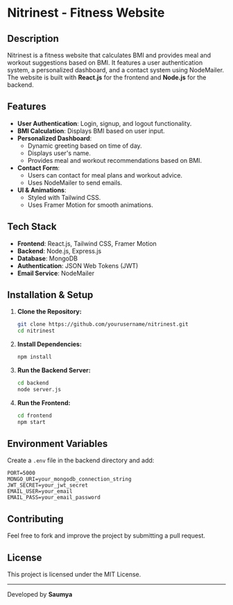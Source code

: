 
# Nitrinest - Fitness Website

## Description
Nitrinest is a fitness website that calculates BMI and provides meal and workout suggestions based on BMI. It features a user authentication system, a personalized dashboard, and a contact system using NodeMailer. The website is built with **React.js** for the frontend and **Node.js** for the backend.

## Features
- **User Authentication**: Login, signup, and logout functionality.
- **BMI Calculation**: Displays BMI based on user input.
- **Personalized Dashboard**:
  - Dynamic greeting based on time of day.
  - Displays user's name.
  - Provides meal and workout recommendations based on BMI.
- **Contact Form**:
  - Users can contact for meal plans and workout advice.
  - Uses NodeMailer to send emails.
- **UI & Animations**:
  - Styled with Tailwind CSS.
  - Uses Framer Motion for smooth animations.

## Tech Stack
- **Frontend**: React.js, Tailwind CSS, Framer Motion
- **Backend**: Node.js, Express.js
- **Database**: MongoDB 
- **Authentication**: JSON Web Tokens (JWT) 
- **Email Service**: NodeMailer

## Installation & Setup
1. **Clone the Repository:**
   ```sh
   git clone https://github.com/yourusername/nitrinest.git
   cd nitrinest
   ```

2. **Install Dependencies:**
   ```sh
   npm install
   ```

3. **Run the Backend Server:**
   ```sh
   cd backend
   node server.js
   ```

4. **Run the Frontend:**
   ```sh
   cd frontend
   npm start
   ```

## Environment Variables
Create a `.env` file in the backend directory and add:
```
PORT=5000
MONGO_URI=your_mongodb_connection_string
JWT_SECRET=your_jwt_secret
EMAIL_USER=your_email
EMAIL_PASS=your_email_password
```

## Contributing
Feel free to fork and improve the project by submitting a pull request.

## License
This project is licensed under the MIT License.

---
Developed by **Saumya**

